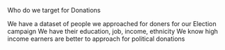 Who do we target for Donations

We have a dataset of people we approached for doners for our Election campaign
We have their education, job, income, ethnicity
We know high income earners are better to approach for political donations
